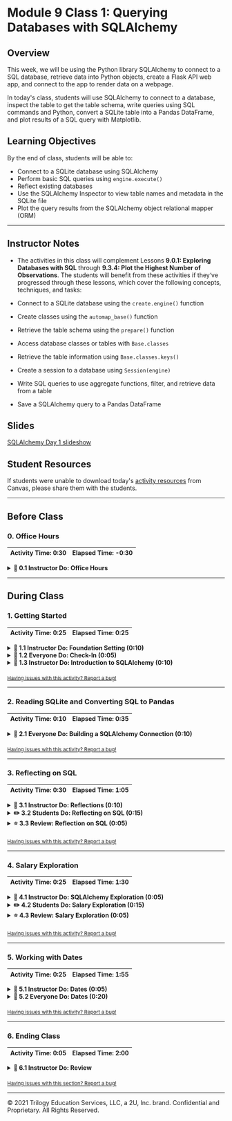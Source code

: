 # Module 9 Class 1: Querying Databases with SQLAlchemy

## Overview

This week, we will be using the Python library SQLAlchemy to connect to a SQL database, retrieve data into Python objects, create a Flask API web app, and connect to the app to render data on a webpage. 

In today's class, students will use SQLAlchemy to connect to a database, inspect the table to get the table schema, write queries using SQL commands and Python, convert a SQLite table into a Pandas DataFrame, and plot results of a SQL query with Matplotlib.  

## Learning Objectives

By the end of class, students will be able to:

* Connect to a SQLite database using SQLAlchemy
* Perform basic SQL queries using `engine.execute()`
* Reflect existing databases
* Use the SQLAlchemy Inspector to view table names and metadata in the SQLite file
* Plot the query results from the SQLAlchemy object relational mapper (ORM)


- - -

## Instructor Notes

* The activities in this class will complement Lessons **9.0.1: Exploring Databases with SQL** through **9.3.4: Plot the Highest Number of Observations**.  The students will benefit from these activities if they‘ve progressed through these lessons, which cover the following concepts, techniques, and tasks:  

* Connect to a SQLite database using the `create.engine()` function
* Create classes using the `automap_base()` function
* Retrieve the table schema using the `prepare()` function
* Access database classes or tables with `Base.classes`
* Retrieve the table information using `Base.classes.keys()`
* Create a session to a database using `Session(engine)`
* Write SQL queries to use aggregate functions, filter, and retrieve data from a table 
* Save a SQLAlchemy query to a Pandas DataFrame 


## Slides

[SQLAlchemy Day 1 slideshow](https://docs.google.com/presentation/d/1UaT82bjYjVGkW0IQ0MqiJ6te4Hcf_LUWRQQ44fo_zKQ/edit?usp=sharing)

## Student Resources

If students were unable to download today's [activity resources](https://2u-data-curriculum-team.s3.amazonaws.com/data-viz-online-lesson-plans/09-Lessons/9-1-Student_Resources.zip) from Canvas, please share them with the students.

- - - 

## Before Class

### 0. Office Hours

| Activity Time: 0:30       |  Elapsed Time:     -0:30  |
|---------------------------|---------------------------|

<details>
  <summary><strong> 📣 0.1 Instructor Do: Office Hours</strong></summary>

* Before you begin class, hold office hours. Office hours should be driven by students. Encourage students to take full advantage of office hours by reminding them that this is their time to ask questions and get assistance from instructional staff as they learn new concepts.

* Expect that students may ask for assistance. For example: 

  * Further review on a particular subject
  * Debugging assistance
  * Help with computer issues
  * Guidance with a particular tool

</details>

- - - 

## During Class 

### 1. Getting Started

| Activity Time:       0:25 |  Elapsed Time:      0:25  |
|---------------------------|---------------------------|

<details>
  <summary><strong>📣 1.1 Instructor Do: Foundation Setting (0:10)</strong></summary>

* Welcome students to class.

* Direct students to post individual questions in the Zoom chat to be addressed by you or your TAs at the end of class.

* Open the slideshow and use slides 1-12 to walk through the foundation setting with your class.

* **Big Picture:** This is an opportunity to zoom out and see the big picture of where they are in the program. Take a moment to mention some real-world examples that show the value of what they’re learning this week.

* **Program Pointers:** Talk through some of the key logistical things that will help students stay on track. This is an opportunity to speak to what students may need when they're at this particular point of the program. 

* **This Week - SQLAlchemy:** Talk through the key skills students will be learning this week. Let the students know that they will be learning a new Python library, SQLAlchemy, that uses SQL queries to facilitate the communication between Python programs and databases.. The primary focus of the Day 1 activities is to review how to connect to a SQLite database, interact with the database, and write SQL queries to retrieve data. On Day 2, the students will work on creating Python web applications using the Flask framework to connect and retrieve data from a database using SQL queries.   

* **This Week's Challenge:** For this week's Challenge, let the students know that they'll query a SQLite database table, retrieve all the temperatures for the months of June and December, create DataFrames from these queries, and then generate summary statistics.

* **Career Connection:** Let students know how they will use the skills covered this week throughout their careers. It's important for them to know the "why." Give examples of when they may be used in work or when you have used those skills in your workplace. 

* **How to Succeed This Week:** Remind your students that they may have moments of frustration this week as they learn something complex. These moments are great for deepening their knowledge. Use the side material to outline some of the topics that they may find tricky in this module. Consider sharing something about your personal learning journey. It helps students to recognize that everyone starts somewhere and that they are not alone.

* **Today's Objectives:** Now, outline the concepts that will be covered in today's lesson. Remind students that they can find the relevant activity files in the “Getting Ready for Class” page in their course content.  

</details>

<details>
  <summary><strong>🎉  1.2 Everyone Do: Check-In (0:05)</strong></summary>

* Ask the class the following questions and call on students for answers:

    * **Q:** How are you feeling about your progress so far?

    * **A:** We are starting to build your skillset. It’s also okay to feel overwhelmed as long as you don’t give up.

    * **Q:** How comfortable do you feel with this topic? 

    * **A:** Let's do "fist to five" together. If you are not feeling confident, hold up a fist (0). If you feel very confident, hold up an open hand (5).

</details>

<details>
  <summary><strong>📣 1.3 Instructor Do: Introduction to SQLAlchemy (0:10)</strong></summary>

* You can use slides 13-16 to accompany this activity. Be sure to cover the following talking points:

* Explain that SQLAlchemy is a Python library designed to work with SQL databases.

  * SQLAlchemy bridges the differences among the various dialects of SQL.

  * This means that a single Python script can use SQLAlchemy to perform the same query across the different SQL dialects, such as PostgreSQL, MySQL, SQLite, Oracle, and Microsoft SQL Server.

* Send out the link to the [SQLAlchemy](https://www.sqlalchemy.org/features.html) “Features” page, and tell the students they can refer to this page if they are interested in just how flexible and robust SQLAlchemy can be.

* Explain that SQLAlchemy is able to query a SQL database with SQL or Python:

  * When can use SQL to create a simple query, like `SELECT * FROM icecreamstore;`.

  * And, we can use Python to query a database table called `Salaries` to get the all the jobs using the dot notation, `Salaries.JobTitle`, where `JobTitle` is a column in the table. 

* Finally, explain that an ORM can also provide greater security against malicious queries such as SQL injections. Feel free to send a [link](https://www.w3schools.com/sql/sql_injection.asp) on injections, but do not dwell on the topic.

* Send the class the link to the [SQLAlchemy Documentation](http://docs.sqlalchemy.org/en/latest/dialects).

  * The page lists SQL dialects that are compatible with SQLAlchemy.

  * On the left side of the page, students can find the complete documentation of the SQLAlchemy library.

  * Students should consult this documentation to clarify any questions they may have before consulting the instructional team. They should be able to fix most bugs that they encounter by checking the documentation.

</details>

<sub>[Having issues with this activity? Report a bug!](https://bit.ly/39rpcKF)</sub>

- - -

### 2. Reading SQLite and Converting SQL to Pandas

| Activity Time:       0:10 |  Elapsed Time:      0:35  |
|---------------------------|---------------------------|

<details>
  <summary><strong>🎉 2.1 Everyone Do: Building a SQLAlchemy Connection (0:10)</strong></summary>

* In this activity, you will walk through how to create a connection to a database; to retrieve the table name, the table schema, and column names; to query all the records or a single record from a table; and, finally, to convert the SQLite table into a Pandas DataFrame. 

* Make sure the students can download and open the [Read_Census_Data_starter.ipynb](Activities/01-Evr_BasicSQL_Connection/Unsolved/Read_Census_Data_starter.ipynb) and the [Resources](Activities/01-Evr_BasicSQL_Connection/Resources) from the AWS link.  

* You can use slides 18-24 to accompany this activity. Otherwise, be sure to cover the following:

* Let the class know that, for today's class, they will only be working with SQLite databases.

  * SQLite is a SQL dialect that shares much of the same syntax as PostgreSQL, but it is entirely serverless.

  * How can a database be serverless? Well, SQLite reads and writes directly to ordinary disk files that can in turn be stored on a computer's hard drive. This makes it amazingly easy to perform tests with and to share between users.

  * SQLite is one of the packages that comes with the Anaconda installation. Have students run `sqlite3 --version` in the Terminal/GitBash to check if they have SQLite installed. If they don't have SQLite, then have them run `conda install -c anaconda sqlite` within their Terminal/GitBash.

* Once everyone has installed SQLite, have them open up [Read_Census_Data_starter.ipynb](Activities/01-Evr_BasicSQL_Connection/Unsolved/Read_Census_Data_starter.ipynb) within Jupyter Notebook and begin adding the code from the [Read_Census_Data.ipynb](Activities/01-Evr_BasicSQL_Connection/Solved/Read_Census_Data.ipynb) file for each cell, and explain the following: 

  * In order to use SQLAlchemy, certain modules from the library must be imported. For example, to create a connection to a SQL database, the `create_engine` module will need to be imported.

  * After importing in all of the necessary libraries/modules, the connection engine can finally be created using the `create_engine()` method and passing a connection string into it.

    ```python
    engine = create_engine(f"sqlite:///{database_path}")
    ```

  * Connection strings can also include the database username, password, or database name. Students can refer to the SQLAlchemy documentation to determine how to connect to other databases, but today's class will focus on SQLite.

* Once a connection engine has been created, we can get the name of the table by using the `inspect()` function and passing in the connection engine, `engine`; then, we use the `get_table_names()` method on the inspector object. 

  ```python
  inspector = inspect(engine)
  inspector.get_table_names()
  ```

* To get the table columns, we use the `get_columns()` method on the inspector object and pass in the table name, and use a `for` loop to iterate through the columns. This returns a list of dictionaries where each dictionary is the schema of a column. 

  ```python
  columns = inspector.get_columns('Census_Data')
  for column in columns:
    print(column)
  ```

    ![column schema](Images/01-column_schema.png)

  
  * **Q:** How would we iterate through the list of dictionaries to get the column name? 
  
  * **A:** We can write a `for` loop and get the column name from the `'name'` key.  

    ![column names](Images/01-column_names.png)

* Next, we can query the table by using the `execute()` method on the engine connection and passing in SQL commands as a string, and SQLAlchemy will pass the request onto the database. 

  * For example, to collect all of the data stored within a table on a database, simply pass `SELECT * FROM Census_Data` into the `engine.execute()` method to return all the Census data. 

    ![Engine Execute](Images/01-Connections_Execute.png)

  * Point out how the data being returned is stored within a variable and then looped through in order to print out the rows from `Census_Data`.

* We can also write a SQL query to get specific information based on a condition.

  ```python
  data = engine.execute("SELECT CityState FROM Census_Data WHERE Population >= 1000000;")
  for record in data:
    print(record)
  ```

  ![CityState where population is >= 1000000](Images/01-Query_table.png)

* Point out that if a column name has a space, then using SQL queries will return an `OperationalError`. 

  ```python
  data = engine.execute("SELECT Household Income FROM Census_Data;")
  for record in data:
    print(record)
  ```

  ![Operational Error](Images/01-Operational_Error.png)

* However, we can avoid this issue by pulling the data into a Pandas DataFrame. Having SQLAlchemy integrate with Pandas allows us to perform exploratory analysis and data wrangling more efficiently. 

* First, we create a connection to our SQL database. 

  ```python
  conn = engine.connect()
  ```

* Then, we can use Pandas to pull data directly into a DataFrame with the `read_sql()` method. 

* When using the `read_sql()` method, a query string and a connection variable must be passed in. The query string is the same as the one written for SQL, while the connection variable, `conn`, can be declared using `engine.connect()`.

  ```python
  census_data_df = pd.read_sql("SELECT * FROM Census_Data", conn)
  census_data_df.head()
  ```

  ![SQLite db to Pandas](Images/01-SQLite_db_Pandas.png)

* Retrieving data using Pandas is easier when column names contain spaces. 

  ![Pandas EDA with SQLite db](Images/01-Pandas_EDA_SQLite_db.png)

* Although SQL can always be used for basic analysis, it is often easier to use Pandas for exploratory analysis and data wrangling, such as getting summary statistics. 

  ![Pandas Summary stats](Images/01-Summary_stats.png)

* Answer whatever questions the class may have before moving on to the next activity.

</details>


<sub>[Having issues with this activity? Report a bug!](https://bit.ly/3t7QXQa)</sub>

- - - 

### 3. Reflecting on SQL

| Activity Time:       0:30 |  Elapsed Time:      1:05  |
|---------------------------|---------------------------|

<details>
  <summary><strong>📣 3.1 Instructor Do: Reflections (0:10)</strong></summary>

* You can use slides 25-28 to introduce the next activity. Be sure to cover the following: 

* Point out that, as data analysts, developers often need to analyze existing data sources, meaning we would need to create SQLAlchemy classes according to a table's columns by hand every single time.

  * **Note:** For brevity, and to keep the activities aligned with the module content, we are not covering how to create and use Python classes with SQLAlchemy and its class-based methodology.  

  * However, you can open this [Object Relational Tutorial link](https://docs.sqlalchemy.org/en/13/orm/tutorial.html) and show the students how to create SQLAlchemy classes according to a table's columns. 

* Instead, we will be using SQLAlchemy tools that automatically create the ORM classes from an existing database.

  * Explain that these tools will load the data from an existing database and use that data to infer how to write ORM classes for use "automagically."

  * Explain that this process is called **reflection**.

* Open up [02-Ins_Reflection/Solved/Ins_Reflection.ipynb](Activities/02-Ins_Reflection/Solved/Ins_Reflection.ipynb) within Jupyter Notebook and explain that reflecting an existing database is a simple, four-step process:

  * First, import `automap_base` from the SQLAlchemy library.

  * Then, create an `engine` against the existing database that should be reflected.

  * Next, create a `Base` by calling `Base = automap_base()`.

  * Finally, call `Base.prepare` with the `engine` from Step 2 and `reflect=True` as its parameters.

    ![Reflections Boiler](Images/02-Reflections_Boilerplate.png)

* Point out that `automap_base` is similar to `declarative_base` but creates a different `Base` class with additional features.

  * In particular, the class returned by `automap_base` has a `prepare` method, which will "automagically" reflect the data in an existing database.

* Explain that it is possible to view the automagically generated ORM classes by examining `Base.classes.keys()`.

  * Point out that, by default, these keys will share the name as the underlying database tables that they represent.

  * Explain that it is possible to access these classes via dot notation: `<ExampleClassName> = Base.classes.<ExampleClassName>`

* Explain that, after the database has been reflected, the autogenerated ORM classes can be used just like developers would use custom classes.

  * Demonstrate that it is possible to interact with the database using these autogenerated classes in conjunction with a `session`, just as before.

    ![Utilizing Reflections](Images/02-Reflections_UsingReflectedTables.png)

* Send out the [02-Ins_Reflection/Solved/Ins_Reflection.ipynb](Activities/02-Ins_Reflection/Solved/Ins_Reflection.ipynb) file for students to refer to later.

* Ask the class the following questions and call on students for the answers:

    * **Q:** Where have we used this before?

    * **A:** Connecting to a database using `create_engine` and `session`, and reflecting the data were covered in Lesson 9.1.5.

    * **Q:** How does this activity equip us for the Challenge?

    * **A:** We will need to "reflect" the `hawaii.sqlite` database to complete the Challenge. 

    * **Q:** What can we do if we don't completely understand this?

    * **A:** We can refer to the lesson plan and reach out to the instructional team for help.

* Answer any questions before moving on to the student activity.

</details>

<details>
  <summary><strong>✏️ 3.2 Students Do: Reflecting on SQL (0:15)</strong></summary>

* In this exercise, the students will practice reflecting an existing database using SQLAlchemy on a SQLite table that contains demographic data.

* Make sure the students can download and open the [instructions](Activities/03-Stu_ReflectingOnSQL/README.md), the SQLite file in the [Resources](Activities/03-Stu_ReflectingOnSQL/Resources) folder, and the [Stu_Reflection_starter.ipynb](Activities/03-Stu_ReflectingOnSQL/Unsolved/Stu_Reflection_starter.ipynb) file from the AWS link. 

* Go over the instructions in the README, then divide students into breakout groups of 3-5. They should work on the solution by themselves but can reach out to others in their group for tips.

* Let students know that they may be asked to share and walk through their work at the end of the activity.

</details>

<details>
  <summary><strong>⭐ 3.3 Review: Reflection on SQL (0:05)</strong></summary>

* Once time is complete, ask for volunteers to share their solution. Remind them that it is perfectly alright if they didn't complete the activity. 

* To encourage participation, you can ask the students to help you write the queries to extract the data from the table.  

* If there are no volunteers, open up the [03-Stu_ReflectingOnSQL/Solved/Stu_Reflection.ipynb](Activities/03-Stu_ReflectingOnSQL/Solved/Stu_Reflection.ipynb) solution file going through the code line by line and explaining the points below:

  * `Base` is instantiated with `automap_base` as opposed to `declarative_base`. `Base.prepare()` is then called, passing in the SQL connection engine and the keyword argument `reflect=True` in order to create a reflection of the existing database.

  * A list of all reflected tables can be collected using `Base.classes.keys()`.

  * The class associated with a given table can be collected by referencing the appropriate property within `Base.classes`.

    ![Reflection](Images/03-ReflectingOnSQL_Reflection.png)

  * For the bonus, `group_by` allows us to "collapse" results that share a particular column value, and then `count` can be used to count the number of rows returned by the query.

  * First, the query creates a set for each demographic location that appears within the database; it then counts the number of sets returned, which yields the number of unique locations represented in the database.

    ![Counting Uniques](Images/03-ReflectingOnSQL_Unique.png)

* Ask the class the following questions and call on students for the answers:
    
    * **Q:** How would you print out all of the table data?

    * **A:** You would use the following code snippet:. 

        ```python
        data = engine.execute("SELECT * FROM demographics")
        for record in data:
          print(record)
        ```
  
    * **Q:** What can we do if we don't completely understand this?

    * **A:** Review the previous activity or reach out to the instructional staff.

* Send out the [03-Stu_ReflectingOnSQL/Solved/Stu_Reflection.ipynb](Activities/03-Stu_ReflectingOnSQL/Solved/Stu_Reflection.ipynb) file for students to refer to later.

* Answer any questions before proceeding to the next activity.

</details>

<sub>[Having issues with this activity? Report a bug!](https://bit.ly/3t4lHSm)</sub>

- - -

### 4. Salary Exploration

| Activity Time:       0:25 |  Elapsed Time:      1:30  |
|---------------------------|---------------------------|

<details>
  <summary><strong>📣 4.1 Instructor Do: SQLAlchemy Exploration (0:05)</strong></summary>

* You can use slides 31-35 to introduce the next activity and go over the following information.

* When we reflect a database to collect the classes, it would be helpful to know what information is being stored in the table.

  * In the first activity, we used the `inspect()` function to get the table and column schema, which allows us to get the column names and perform queries. 

  * When we reflect a database, we can also retrieve the table metadata using `Metadata()` and `Table()` objects. 

* In this demonstration, you'll compare how to get the table column names using the `inspect()` function, and the `Metadata()` and `Table()` objects. Then, you'll show them how to query the table using SQL commands and Python. 

* Open up [04-Ins_Exploration/Solved/Ins_Exploring.ipynb](Activities/04-Ins_Exploration/Solved/Ins_Exploring.ipynb) within Jupyter Notebook and go over the code line by line.

  * First, we import two new modules,`MetaData` and `Table`, with the `create_engine` and `inspect` modules.
  
  * Next, we use SQLAlchemy ORM to reflect and map the table, and print all the classes. 
  
  * The `inspect()` function is used to connect to the database. 
  
  * Then, we collect the columns within a table inside of the connected database, using `get_columns(<Table Name>)` and passing the name of the table through as a parameter; we then loop through the columns and print out their names and type using `column["name"]` and `column["type"]`.

    ![Column Info](Images/04-Exploration_ColumnInfo.png)

  * We can also get the column metadata using the `Metadata()` and `Table()` objects.

  * First, create a variable to hold the `Metadata()` object. 

  * Next, create a variable to hold the `Table()` object. The `Table()` object takes four parameters: the name of the table, the  `Metadata()` object reference variable, and the `autoload=True` and `autoload_with=engine` arguments. 

    ```python
    table = Table('dow', metadata, autoload=True, autoload_with=engine)
    ```
    
    * With the `autoload=True` and `autoload_with=engine` arguments, we don't have to define the columns. These arguments will allow us to reflect the schema into the `metadata` object and store a reference to the table in the `table` variable.  

  * We apply the `keys()` method on the column object of the `table` variable to get the column names. 

   ![Column names](Images/04-Exploration_ColumnInfo_2.png)

  * To get the column types, you press the tab key and add the column name to the `column` object. 

    ![Column types](Images/04-Exploration_Types.png)

  * Using SQL commands, we can query the table using the `execute()` method on the engine connection. 

  * And, using Python, we can query the table using the `query()` method on the `session` object. 

* Send out the [04-Ins_Exploration/Solved/Ins_Exploring.ipynb](Activities/04-Ins_Exploration/Solved/Ins_Exploring.ipynb) file for students to refer to later.

* Ask the class the following questions and call on students for the answers:

    * **Q:** Where have we used this before?

    * **A:** The `query()` method on the `session` object was covered in Lesson 9.1.5.

    * **Q:** How does this activity equip us for the Challenge?

    * **A:** We will need to "reflect" the `hawaii.sqlite` database to complete the Challenge. 

    * **Q:** What can we do if we don't completely understand this?

    * **A:** We can refer to the lesson plan and reach out to the instructional team for help.

* Answer any questions before moving on to the student activity.

</details>

<details>
  <summary><strong>✏️ 4.2 Students Do: Salary Exploration (0:15)</strong></summary>

* In this activity, students will explore a SQLite database of salaries from San Francisco by using the `inspect()` function, `Metadata()` and `Table()` objects, and querying the table using SQL commands and Python. 

* Make sure the students can download and open the [instructions](Activities/05-Stu_SalaryExplore/README.md), the SQLite file in the [Resources](Activities/05-Stu_SalaryExplore/Resources) folder, and the [Stu_Salary_Explorer_starter.ipynb](Activities/05-Stu_SalaryExplore/Unsolved/Stu_Salary_Explorer_starter.ipynb) file from the AWS link. 

* Go over the instructions in the README, and then divide students into breakout groups of 3-5. They should work on the solution by themselves but can reach out to others in their group for tips.

* Let students know that they may be asked to share and walk through their work at the end of the activity.

</details>

<details>
  <summary><strong>⭐ 4.3 Review: Salary Exploration (0:05)</strong></summary>

* Once time is complete, ask for volunteers to share their solution. Remind them that it is perfectly alright if they didn't complete the activity. 

* To encourage participation, you can ask the students to help you write the queries to extract the data from the table.  

* If there are no volunteers, open up the solution in [Stu_Salary_Explorer.ipynb](Activities/05-Stu_SalaryExplore/Solved/Stu_Salary_Explorer.ipynb), going through the code line by line and pointing out the following:

  * A list of all of the reflected tables are collected using `Base.classes.keys()`.

  * The `inspect()` function is used to connect to the database, and we get the columns using `get_columns('Salaries')`.

    ![Salaries table columns with inspect](Images/05-Salaries_Columns_inspect.png)

  * The `Metadata()` is created, and a variable to hold the `Table()` object is created. 

  * The `keys()` method is used to get the column names.

    ![Salaries table columns with keys() method](Images/05-Salaries_Columns_keys.png)

  * To get all the job titles where the Total Pay is greater than or equal to $250,000, we create a variable to hold the SQL object and then iterate through each row of the results. 

    ![SQL job titles](Images/05-Job_titles_SQL.png)

  * To use Python to query the table, we first assign the class to the variable and then create a session. 
  
  * To get all the job titles where the Total Pay is greater than or equal to $250,000, we get the `JobTitle` from the table by using `Salaries.JobTitle` and then chain the `filter()` method to where the `TotalPay` is greater than or equal to `250000`. 

    ![Python job titles](Images/05-Job_titles_Python.png)

* Ask the class the following questions and call on students for the answers if time permits.
    
    * **Q:** How would you get all the job titles in the police department where the Total Pay is greater than or equal to $250,000?

    * **A:** You would use the following code snippet: 

        ```python
        jobs = session.query(Salaries.JobTitle).filter(Salaries.JobTitle.like('%POLICE%')).filter(Salaries.TotalPay >= 250000)
        for job in jobs:
          print(job))
        ```
  
    * **Q:** What can we do if we don't completely understand this?

    * **A:** Review the previous activity or reach out to the instructional staff.

* Send out the [05-Stu_SalaryExplore/Solved/Stu_Salary_Explorer.ipynb](Activities/05-Stu_SalaryExplore/Solved/Stu_Salary_Explorer.ipynb) file for students to refer to later.

* Answer any questions before proceeding to the next activity.

</details>

<sub>[Having issues with this activity? Report a bug!](https://bit.ly/3t5aGjH)</sub>

- - -

### 5. Working with Dates

| Activity Time:       0:25 |  Elapsed Time:      1:55  |
|---------------------------|---------------------------|

<details>
  <summary><strong>📣 5.1 Instructor Do: Dates (0:05)</strong></summary>

* You can use slides 39-42 to introduce the next activity and go over the following:

  * This activity will be a demonstration of working with dates in SQLAlchemy.

  * Times and dates have traditionally been trickier to manipulate than integers or decimals in programming.

    * For example, you may add or subtract dates in seconds, then convert the results from seconds to days, months, weeks, or years.

    * Python offers libraries that make handling dates easier.

  * When it comes to real-world datasets, dates and times may be stored as datetime objects, as strings, or even as integers.

    * Therefore, it is important to use tools such as Python's `datetime` library to parse, convert, compare, and filter by dates in a database.

* Open [06-Ins_Dates/Ins_Dates.ipynb](Activities/06-Ins_Dates/Solved/Ins_Dates.ipynb) and review how to query dates using SQLAlchemy.

* The database used in this activity deals with stock prices across the Dow Jones index over a period of time.

* After setting up and reflecting the SQL database into Python objects with SQLAlchemy, show how to query the first date in the table:

  ![Images/dates01.png](Images/06-dates01.png)

  * To show the latest date, order the dates in descending order and query the first result.

* Explain that it is also possible to filter for dates greater or less than (i.e., after or before)) a given date:

  ![Images/dates02.png](Images/06-dates02.png)

* Next, go over the Python `datetime` library.


  ![Images/dates03.png](Images/06-dates03.png)

  * `date.date` or `date.datetime` can be used to retrieve and format dates and datetimes in ISO format.

* Difference in time can also be calculated with `timedelta`:

  ![Images/dates04.png](Images/06-dates04.png)

* Demonstrate that it's possible to query a date using the `datetime` library, then use the results in a SQLAlchemy filter:

  ![Images/dates05.png](Images/06-dates05.png)

* Finally, demonstrate extracting a specific parameter, such as date, week, or hour, from a datetime object:

  ![Images/dates06.png](Images/06-dates06.png)

  * Here, only the date (20th) is parsed out.

  * Open up the [strftime and strptime code formats](https://docs.python.org/3/library/datetime.html#strftime-and-strptime-format-codes) to show the different code formats to get a specific date, year, month, day, etc. 

* Optionally, show the final example, which demonstrates SQLAlchemy's `func.strftime` method:

  ![Images/dates07.png](Images/06-dates07.png)

* Send out the [06-Ins_Dates/Ins_Dates.ipynb](Activities/06-Ins_Dates/Solved/Ins_Dates.ipynb) file for students to refer to later.

* Ask the class the following questions and call on students for the answers:

    * **Q:** Where have we used this before?

    * **A:** Calculating the difference in time using `timedelta` was covered in Lesson 9.2.1.

    * **Q:** How does this activity equip us for the Challenge?

    * **A:** We will need to get the difference in time using `timedelta` in the Challenge. 

    * **Q:** What can we do if we don't completely understand this?

    * **A:** We can refer to the lesson plan and reach out to the instructional team for help.

* Answer any questions before moving on to the student activity.


</details>

<details>
  <summary><strong>🎉 5.2 Everyone Do: Dates (0:20)</strong></summary>

In this activity, students will practice working with dates, both in SQLAlchemy and with the `datetime` library. The instructions are included as comments in the notebook file.

* Make sure the students can download and open the [instructions](Activities/07-Evr_Dates/README.md), [Evr_Dates_starter.ipynb](Activities/07-Evr_Dates/Unsolved/Evr_Dates_starter.ipynb), and the [Resources](Activities/07-Evr_Dates/Resources) from the AWS link.  

* Go over the [instructions](Activities/07-Evr_Dates/README.md) with the students, then have them get the code running up to the "Analysis" section. 

* Once time is up, ask for volunteers to help you write the query to get the stocks and average of the opening, high, low, and closing prices for all stocks in the month of May, sorted by stock name.

* SQLAlchemy's `func.avg` method is used to obtain the average prices of opening, high, low, and closing prices. 

* Point out that they can pass the select list of columns, `sel`, in the `session.query()` method using the asterisk. 

  ```python
  sel = [Dow.stock,
       func.avg(Dow.open_price),
       func.avg(Dow.high_price),
       func.avg(Dow.low_price),
       func.avg(Dow.close_price)]
  may_averages = session.query(*sel).\
  ```
* Then, we filter the results by the month of May using the `strftime` code `%m` and setting the `Dow.date == "05"`. 
  
  ```python
      filter(func.strftime("%m", Dow.date) == "05").\
  ```

* Next, we group and sort by the stock. 

  ```python
    group_by(Dow.stock).\
    order_by(Dow.stock).all()
  ```

  ![May stock averages](Images/07-may_stock_averages.png)

* Next, give the students a few minutes to attempt to add the May averages into a DataFrame and then plot the DataFrame. 

* When time is up, ask for volunteers to share their solution. If there are no volunteers, copy and paste the code from the solution file and run the cell. Be sure to discuss the following point:

  * Average prices for May are pulled into a Pandas DataFrame and then plotted with Matplotlib:

    ```python
    df = pd.DataFrame(may_averages, columns=['stock', 'open_avg', 'high_avg', 'low_avg', 'close_avg'])
    df.set_index('stock', inplace=True)
    df.plot.bar()
    plt.tight_layout()
    plt.show()
    ```

    ![May averages plot](Images/07-May_averages_plot.png)

* For the bonus, begin importing the dependencies, then ask the students how they would do the following:

  * Get the high-low PTP stock values using `high_price - low_price`.

  * Use a `datetime.date` object in the query to filter for dates after `2011-05-31`.

* If there are no volunteers or students are struggling to come up with the correct code, copy and paste the code from the solution file and run the cell. Make sure to discuss the following point:

  * A variable is created to hold the date of `2011-05-31` as a datetime object.

  * In the `query()` method, we get the result of the difference between the `high_price` and the `low_price`, and the `date`.

  * Then, we filter where the `date` is after `2011-05-31`.

  * Finally, we filter the stocks that are only "IBM". 

    ```python
    import datetime as dt

    date = dt.datetime(2011, 5, 31)

    results = session.query(Dow.high_price - Dow.low_price).\
                      filter(Dow.date > date).filter(Dow.stock == 'IBM').all()
    ```

  * Next, show the students how we use numpy's `ravel` method to unpack the query's list of tuples into a list of PTP values.
  
    ```python
    ptps = list(np.ravel(results))
    ```
  
  * Ask the students how to unpack the query's list of tuples into a list of PTP values using a list comprehension. 

  * If there are no answers, then show them that we can do the following:

    ```python
    # List comprehension solution
    ptps = [result[0] for result in results]
    ```

  * Finally, ask the students how we create the box plot. 
  
  * If there are no answers, then copy and paste the code from the solution file, run the cell, and point out that the `patch_artist=True` attribute will fill the box plot with color. 

    ```python
      fig, ax = plt.subplots()

      x = range(len(ptps))
      ax.boxplot(ptps, patch_artist=True)
      ax.set_title('IBM PTPs')
      fig.tight_layout()
      plt.show()
    ```

    ![PTP boxplot](Images/07-PTP_boxplot.png)

* Send out the [Evr_Dates.ipynb](Activities/07-Evr_Dates/Solved/Evr_Dates.ipynb) solution file for students to refer to later.

* Answer any questions before ending class.

</details>

<sub>[Having issues with this activity? Report a bug!](https://bit.ly/3ciu8Ub)</sub>

- - - 

  
### 6. Ending Class 

| Activity Time:       0:05 |  Elapsed Time:      2:00  |
|---------------------------|---------------------------|

<details>
  <summary><strong>📣  6.1 Instructor Do: Review </strong></summary>

* Before ending class, review the skills that were covered today and mention where in the module these skills are used. 
  * Connecting to a database using `create_engine` and `session`, and reflecting the data were covered in **Lesson 9.1.5**.
  * The `query()` method on the `session` object was covered in **Lesson 9.1.5**.
  * The difference in time using `timedelta` was covered in **Lesson 9.2.1**.

* Answer any questions the students may have.

</details>

<sub>[Having issues with this section? Report a bug!](https://bit.ly/2NEPTDb)</sub>

---

© 2021 Trilogy Education Services, LLC, a 2U, Inc. brand.  Confidential and Proprietary.  All Rights Reserved.